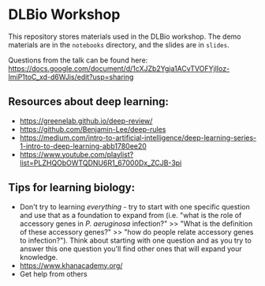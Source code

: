 # DLBio Workshop
This repository stores materials used in the DLBio workshop. 
The demo materials are in the `notebooks` directory, and the slides are in `slides`.

Questions from the talk can be found here: https://docs.google.com/document/d/1cXJZb2Ygja1ACvTVOFYjlIoz-ImiP1toC_xd-d6WJis/edit?usp=sharing


## Resources about deep learning:
* https://greenelab.github.io/deep-review/
* https://github.com/Benjamin-Lee/deep-rules
* https://medium.com/intro-to-artificial-intelligence/deep-learning-series-1-intro-to-deep-learning-abb1780ee20
* https://www.youtube.com/playlist?list=PLZHQObOWTQDNU6R1_67000Dx_ZCJB-3pi

## Tips for learning biology:
* Don't try to learning *everything* - try to start with one specific question and use that as a foundation to expand from (i.e. "what is the role of accessory genes in *P. aeruginosa* infection?" >> "What is the definition of these accessory genes?" >> "how do people relate accessory genes to infection?"). Think about starting with one question and as you try to answer this one question you'll find other ones that will expand your knowledge.
* https://www.khanacademy.org/
* Get help from others